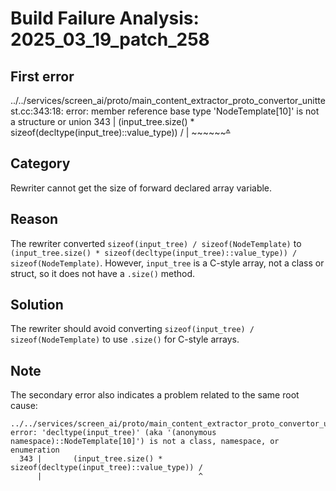 # Build Failure Analysis: 2025_03_19_patch_258

## First error

../../services/screen_ai/proto/main_content_extractor_proto_convertor_unittest.cc:343:18: error: member reference base type 'NodeTemplate[10]' is not a structure or union
  343 |       (input_tree.size() * sizeof(decltype(input_tree)::value_type)) /
      |        ~~~~~~~~~~^~~~~

## Category
Rewriter cannot get the size of forward declared array variable.

## Reason
The rewriter converted `sizeof(input_tree) / sizeof(NodeTemplate)` to `(input_tree.size() * sizeof(decltype(input_tree)::value_type)) / sizeof(NodeTemplate)`. However, `input_tree` is a C-style array, not a class or struct, so it does not have a `.size()` method.

## Solution
The rewriter should avoid converting `sizeof(input_tree) / sizeof(NodeTemplate)` to use `.size()` for C-style arrays.

## Note
The secondary error also indicates a problem related to the same root cause:
```
../../services/screen_ai/proto/main_content_extractor_proto_convertor_unittest.cc:343:35: error: 'decltype(input_tree)' (aka '(anonymous namespace)::NodeTemplate[10]') is not a class, namespace, or enumeration
  343 |       (input_tree.size() * sizeof(decltype(input_tree)::value_type)) /
      |                                   ^